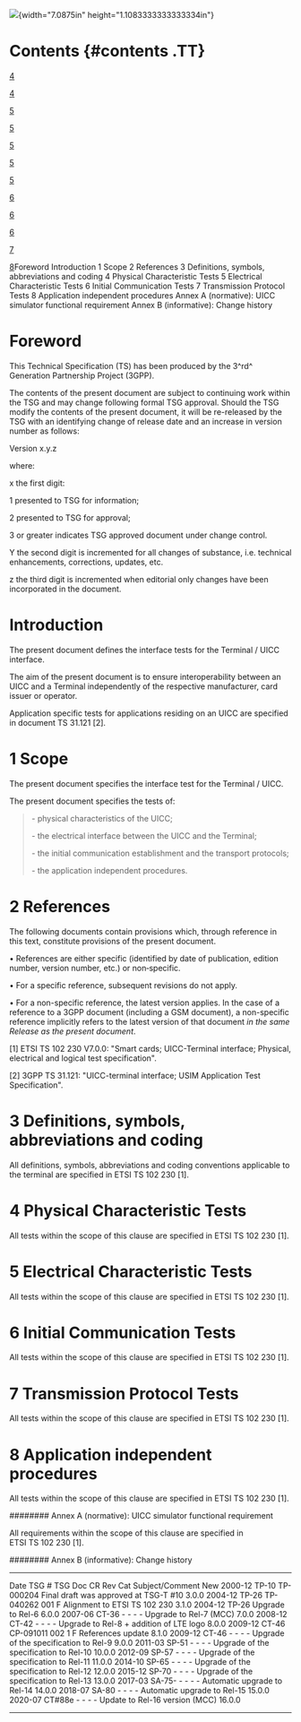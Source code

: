 ![](media/image1.jpeg){width="7.0875in" height="1.1083333333333334in"}

Contents {#contents .TT}
========

[4](#foreword)

[4](#introduction)

[5](#scope)

[5](#references)

[5](#definitions-symbols-abbreviations-and-coding)

[5](#physical-characteristic-tests)

[5](#electrical-characteristic-tests)

[6](#initial-communication-tests)

[6](#transmission-protocol-tests)

[6](#application-independent-procedures)

[7](#annex-a-normative-uicc-simulator-functional-requirement)

[8](#annex-b-informative-change-history)Foreword Introduction 1 Scope 2
References 3 Definitions, symbols, abbreviations and coding 4 Physical
Characteristic Tests 5 Electrical Characteristic Tests 6 Initial
Communication Tests 7 Transmission Protocol Tests 8 Application
independent procedures Annex A (normative): UICC simulator functional
requirement Annex B (informative): Change history

Foreword
========

This Technical Specification (TS) has been produced by the 3^rd^
Generation Partnership Project (3GPP).

The contents of the present document are subject to continuing work
within the TSG and may change following formal TSG approval. Should the
TSG modify the contents of the present document, it will be re-released
by the TSG with an identifying change of release date and an increase in
version number as follows:

Version x.y.z

where:

x the first digit:

1 presented to TSG for information;

2 presented to TSG for approval;

3 or greater indicates TSG approved document under change control.

Y the second digit is incremented for all changes of substance, i.e.
technical enhancements, corrections, updates, etc.

z the third digit is incremented when editorial only changes have been
incorporated in the document.

Introduction
============

The present document defines the interface tests for the Terminal / UICC
interface.

The aim of the present document is to ensure interoperability between an
UICC and a Terminal independently of the respective manufacturer, card
issuer or operator.

Application specific tests for applications residing on an UICC are
specified in document TS 31.121 \[2\].

1 Scope
=======

The present document specifies the interface test for the Terminal /
UICC.

The present document specifies the tests of:

> \- physical characteristics of the UICC;
>
> \- the electrical interface between the UICC and the Terminal;
>
> \- the initial communication establishment and the transport
> protocols;
>
> \- the application independent procedures.

2 References
============

The following documents contain provisions which, through reference in
this text, constitute provisions of the present document.

• References are either specific (identified by date of publication,
edition number, version number, etc.) or non‑specific.

• For a specific reference, subsequent revisions do not apply.

• For a non-specific reference, the latest version applies. In the case
of a reference to a 3GPP document (including a GSM document), a
non-specific reference implicitly refers to the latest version of that
document *in the same Release as the present document*.

\[1\] ETSI TS 102 230 V7.0.0: \"Smart cards; UICC-Terminal interface;
Physical, electrical and logical test specification\".

\[2\] 3GPP TS 31.121: \"UICC-terminal interface; USIM Application Test
Specification\".

3 Definitions, symbols, abbreviations and coding
================================================

All definitions, symbols, abbreviations and coding conventions
applicable to the terminal are specified in ETSI TS 102 230 \[1\].

4 Physical Characteristic Tests
===============================

All tests within the scope of this clause are specified in
ETSI TS 102 230 \[1\].

5 Electrical Characteristic Tests
=================================

All tests within the scope of this clause are specified in
ETSI TS 102 230 \[1\].

6 Initial Communication Tests
=============================

All tests within the scope of this clause are specified in
ETSI TS 102 230 \[1\].

7 Transmission Protocol Tests
=============================

All tests within the scope of this clause are specified in
ETSI TS 102 230 \[1\].

8 Application independent procedures
====================================

All tests within the scope of this clause are specified in
ETSI TS 102 230 \[1\].

######## Annex A (normative): UICC simulator functional requirement

All requirements within the scope of this clause are specified in
ETSI TS 102 230 \[1\].

######## Annex B (informative): Change history

  --------- --------- ----------- ----- ----- ----- ----------------------------------------- --------
  Date      TSG \#    TSG Doc     CR    Rev   Cat   Subject/Comment                           New
  2000-12   TP-10     TP-000204                     Final draft was approved at TSG-T \#10    3.0.0
  2004-12   TP-26     TP-040262   001         F     Alignment to ETSI TS 102 230              3.1.0
  2004-12   TP-26                                   Upgrade to Rel-6                          6.0.0
  2007-06   CT-36     \-          \-    \-    \-    Upgrade to Rel-7 (MCC)                    7.0.0
  2008-12   CT-42     \-          \-    \-    \-    Upgrade to Rel-8 + addition of LTE logo   8.0.0
  2009-12   CT-46     CP-091011   002   1     F     References update                         8.1.0
  2009-12   CT-46     \-          \-    \-    \-    Upgrade of the specification to Rel-9     9.0.0
  2011-03   SP-51     \-          \-    \-    \-    Upgrade of the specification to Rel-10    10.0.0
  2012-09   SP-57     \-          \-    \-    \-    Upgrade of the specification to Rel-11    11.0.0
  2014-10   SP-65     \-          \-    \-    \-    Upgrade of the specification to Rel-12    12.0.0
  2015-12   SP-70     \-          \-    \-    \-    Upgrade of the specification to Rel-13    13.0.0
  2017-03   SA-75-    \-          \-    \-    \-    Automatic upgrade to Rel-14               14.0.0
  2018-07   SA-80     \-          \-    \-    \-    Automatic upgrade to Rel-15               15.0.0
  2020-07   CT\#88e   \-          \-    \-    \-    Update to Rel-16 version (MCC)            16.0.0
  --------- --------- ----------- ----- ----- ----- ----------------------------------------- --------
